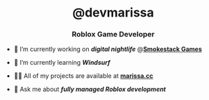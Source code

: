 <h1 align="center">@devmarissa</h1>
<h3 align="center">Roblox Game Developer</h3>

- 🔭 I’m currently working on ***digital nightlife*** @[**Smokestack Games**](https://smokestackgames.com)

- 🌱 I’m currently learning ***Windsurf***

- 👨‍💻 All of my projects are available at [**marissa.cc**](https://marissa.cc)

- 💬 Ask me about ***fully managed Roblox development***
